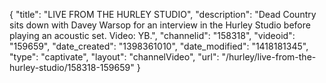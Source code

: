 {
    "title": "LIVE FROM THE HURLEY STUDIO",
    "description": "Dead Country sits down with Davey Warsop for an interview in the Hurley Studio before playing an acoustic set. Video: YB.",
    "channelid": "158318",
    "videoid": "159659",
    "date_created": "1398361010",
    "date_modified": "1418181345",
    "type": "captivate",
    "layout": "channelVideo",
    "url": "\/hurley\/live-from-the-hurley-studio\/158318-159659"
}